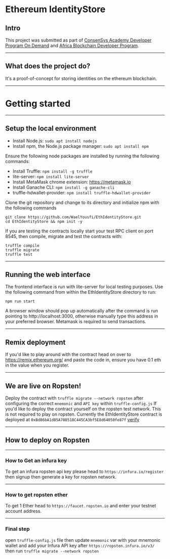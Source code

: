 # Ethereum IdentityStore

## Intro

This project was submitted as part of [ConsenSys Academy Developer Program On Demand](https://consensys.net/academy/ondemand/) and [Africa Blockchain Developer Program](https://afriblockchain.org/developer/).
___
## What does the project do?

It's a proof-of-concept for storing identities on the ethereum blockchain.

___
# Getting started

___
## Setup the local environment

- Install Node.js: `sudo apt install nodejs`
- Install npm, the Node.js package manager: `sudo apt install npm`

Ensure the following node packages are installed by running the following commands:

- Install Truffle: `npm install -g truffle`
- lite-server: `npm install lite-server`
- Install MetaMask chrome extension: https://metamask.io
- Install Ganache CLI: `npm install -g ganache-cli`
- truffle-hdwallet-provider: `npm install truffle-hdwallet-provider`

Clone the git repository and change to its directory and initialize npm with the following commands
```
git clone https://github.com/WaelYousfi/EthIdentityStore.git
cd EthIdentityStore && npm init -y
```

If you are testing the contracts locally start your test RPC client on port 8545, then compile, migrate and test the contracts with:
```
truffle compile
truffle migrate
truffle test
```
___
## Running the web interface

The frontend interface is run with lite-server for local testing purposes. Use the following command from within the EthIdentityStore directory to run:

`npm run start`

A browser window should pop up automatically after the command is run pointing to http://localhost:3000, otherwise manually type this address in your preferred browser. Metamask is required to send transactions.

___
## Remix deployment

If you'd like to play around with the contract head on over to https://remix.ethereum.org/ and paste the code in, ensure you have 0.1 eth in the value when you register.

___
## We are live on Ropsten!

Deploy the contract with `truffle migrate --network ropsten` after configuring the correct `mnemonic` and `API key` within `truffle-config.js`
If you'd like to deploy the contract yourself on the ropsten test network. This is not required to play on ropsten. Currently the EthIdentityStore contract is deployed at `0xBd86bA1d85A708518C445CA3bf5E8d64050fe87f` [verify](https://ropsten.etherscan.io/address/0xBd86bA1d85A708518C445CA3bf5E8d64050fe87f)

___
## How to deploy on Ropsten

___
### How to Get an infura key

To get an infura ropsten api key please head to `https://infura.io/register` then signup then generate a key for ropsten network.

___
### How to get ropsten ether

To get 1 Ether head to `https://faucet.ropsten.io` and enter your testnet account address.

___
### Final step

open `truffle-config.js` file then update `mnemonic` var with your mnemonic wallet and add your Infura API key after `https://ropsten.infura.io/v3/` then run `truffle migrate --network ropsten`

